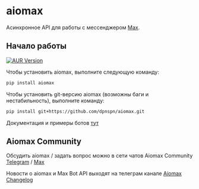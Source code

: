 # aiomax

Асинхронное API для работы с мессенджером [Max](https://max.ru).

## Начало работы

[![AUR Version](https://img.shields.io/aur/version/python-aiomax?style=for-the-badge&logo=arch%20linux&logoColor=white)](https://aur.archlinux.org/packages/python-aiomax)

Чтобы установить aiomax, выполните следующую команду:

```bash
pip install aiomax
```

Чтобы установить git-версию aiomax (возможны баги и нестабильность), выполните команду:

```bash
pip install git+https://github.com/dpnspn/aiomax.git
```

Документация и примеры ботов [тут](https://github.com/dpnspn/aiomax/wiki)

## Aiomax Community

Обсудить aiomax / задать вопрос можно в сети чатов Aiomax Community
[Telegram](https://t.me/aiomax_chat) / [Max](https://max.ru/join/45DmBRwDNvcZVqYvf_cSCPu-_DuvYa5VmuQ4K2cmC_Q)

Новости о aiomax и Max Bot API выходят на телеграм канале [Aiomax Changelog](https://t.me/aiomax_cl)
